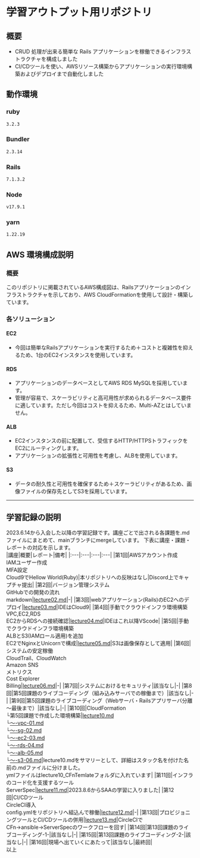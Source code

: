 # 学習アウトプット用リポジトリ

## 概要
- CRUD 処理が出来る簡単な Rails アプリケーションを稼働できるインフラストラクチャを構成しました
- CI/CDツールを使い、AWSリソース構築からアプリケーションの実行環境構築およびデプロイまで自動化しました

## 動作環境
### ruby

```bash
3.2.3
```
### Bundler
```bash
2.3.14
```
### Rails
```bash
7.1.3.2
```
### Node
```bash
v17.9.1
```
### yarn
```bash
1.22.19
```

## AWS 環境構成説明
### 概要

このリポジトリに掲載されているAWS構成図は、Railsアプリケーションのインフラストラクチャを示しており、AWS CloudFormationを使用して設計・構築しています。

### 各ソリューション
#### EC2

- 今回は簡単なRailsアプリケーションを実行するため＋コストと複雑性を抑えるため、1台のEC2インスタンスを使用しています。

#### RDS
- アプリケーションのデータベースとしてAWS RDS MySQLを採用しています。
- 管理が容易で、スケーラビリティと高可用性が求められるデータベース要件に適しています。ただし今回はコストを抑えるため、Multi-AZとはしていません。

#### ALB
- EC2インスタンスの前に配置して、受信するHTTP/HTTPSトラフィックをEC2にルーティングします。
- アプリケーションの拡張性と可用性を考慮し、ALBを使用しています。

#### S3
- データの耐久性と可用性を確保するため＋スケーラビリティがあるため、画像ファイルの保存先としてS3を採用しています。

---

## 学習記録の説明
2023.6.14から入会した以降の学習記録です。講座ごとで出される各課題を.mdファイルにまとめて、mainブランチにmergeしています。
下表に講座・課題・レポートの対応を示します。<br>
|講座|概要|レポート|備考|
|:---|:---|:---|:---|
|第1回|AWSアカウント作成<br>IAMユーザー作成<br>MFA設定<br>Cloud9でHellow World(Ruby)|本リポジトリへの反映はなし|Discord上でキャプチャ提出|
|第2回|バージョン管理システム<br>GitHubでの開発の流れ<br>markdown|[lecture02.md](lecture02.md)|-|
|第3回|webアプリケーション(Rails)のEC2へのデプロイ|[lecture03.md](lecture03.md)|IDEはCloud9|
|第4回|手動でクラウドインフラ環境構築<br>VPC,EC2,RDS<br>EC2からRDSへの接続確認|[lecture04.md](lecture04.md)|IDEはこれ以降VScode|
|第5回|手動でクラウドインフラ環境構築<br>ALBとS3(IAMロール適用)を追加<br>EC2でNginxとUnicornで構成|[lecture05.md](lecture05.md)|S3は画像保存として適用|
|第6回|システムの安定稼働<br>CloudTrail、CloudWatch<br>Amazon SNS<br>メトリクス<br>Cost Explorer<br>Billing|[lecture06.md](lecture06.md)|-|
|第7回|システムにおけるセキュリティ|該当なし|-|
|第8回|第5回課題のライブコーディング（組み込みサーバでの稼働まで）|該当なし|-|
|第9回|第5回課題のライブコーディング（Webサーバ・Railsアプリサーバ分離～最後まで）|該当なし|-|
|第10回|CloudFormation<br>└第5回課題で作成した環境構築|[lecture10.md](lecture10.md)<br>└[～-vpc-01.md](lecture10-vpc-01.md)<br>└[～-sg-02.md](lecture10-sg-02.md)<br>└[～-ec2-03.md](lecture10-s3-06.md)<br>└[～-rds-04.md](lecture10-rds-04.md)<br>└[～-alb-05.md](lecture10-alb-05.md)<br>└[～-s3-06.md](lecture10-s3-06.md)|lecture10.mdをサマリーとして、詳細はスタック名を付けた名前の.mdファイルに分けました。<br>ymlファイルはlecture10_CFnTemlateフォルダに入れています|
|第11回|インフラのコード化を支援するツール<br>ServerSpec|[lecture11.md](lecture11.md)|2023.8.6からSAAの学習に入りました|
|第12回|CI/CDツール<br>CircleCI導入<br>config.ymlをリポジトリへ組込んで稼働|[lecture12.md](lecture12.md)|-|
|第13回|プロビジョニングツールとCI/CDツールの併用|[lecture13.md](lecture13.md)|CircleCIでCFn→ansible→ServerSpecのワークフローを回す|
|第14回|第13回課題のライブコーディング-1-|該当なし|-|
|第15回|第13回課題のライブコーディング-2-|該当なし|-|
|第16回|現場へ出ていくにあたって|該当なし|最終回|
<br>
以上
